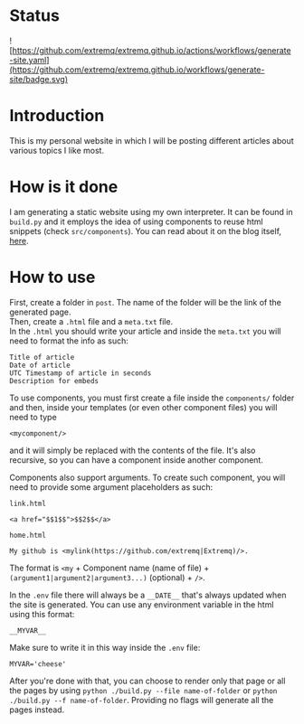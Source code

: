 # Status
![https://github.com/extremq/extremq.github.io/actions/workflows/generate-site.yaml](https://github.com/extremq/extremq.github.io/workflows/generate-site/badge.svg)
# Introduction
This is my personal website in which I will be posting different articles about various topics I like most. 
# How is it done
I am generating a static website using my own interpreter. It can be found in `build.py` and it employs the idea of using components to reuse html snippets (check `src/components`). You can read about it on the blog itself, [here](https://extremq.github.io/view/how-i-built-this-site.html).
# How to use
First, create a folder in `post`. The name of the folder will be the link of the generated page.  
Then, create a `.html` file and a `meta.txt` file.  
In the `.html` you should write your article and inside the `meta.txt` you will need to format the info as such:
```
Title of article
Date of article
UTC Timestamp of article in seconds
Description for embeds
```
To use components, you must first create a file inside the `components/` folder and then, inside your templates (or even other component files) you will need to type
```
<mycomponent/>
```
and it will simply be replaced with the contents of the file. It's also recursive, so you can have a component inside another component.

Components also support arguments. To create such component, you will need to provide some argument placeholders as such:

`link.html`
```
<a href="$$1$$">$$2$$</a>
```
`home.html`
```
My github is <mylink(https://github.com/extremq|Extremq)/>.
```
The format is `<my` + Component name (name of file) + `(argument1|argument2|argument3...)` (optional) + `/>`.

In the `.env` file there will always be a `__DATE__` that's always updated when the site is generated. You can use any environment variable in the html using this format:
```
__MYVAR__
```  
Make sure to write it in this way inside the `.env` file:
```
MYVAR='cheese'
```
After you're done with that, you can choose to render only that page or all the pages by using `python ./build.py --file name-of-folder` or `python ./build.py --f name-of-folder`. Providing no flags will generate all the pages instead.